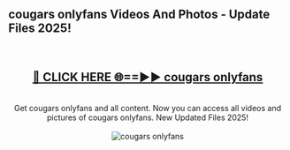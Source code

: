 <h2>cougars onlyfans Videos And Photos - Update Files 2025!</h2>
<br>
<div align="center">
<h2><a href="https://linkcuts.com/hfmhzwbr" rel="nofollow">🔴 CLICK HERE 🌐==►► cougars onlyfans</a></h2>
<br>
Get cougars onlyfans and all content. Now you can access all videos and pictures of cougars onlyfans. New Updated Files 2025!
<br>
<br>
<a href="https://linkcuts.com/hfmhzwbr" rel="nofollow" data-target="animated-image.originalLink"><img src="https://i.ibb.co.com/WyWwxjT/player-gif2.gif" alt="cougars onlyfans" style="max-width: 100%; display: inline-block;" data-target="animated-image.originalImage"></a>
</div>
<br>